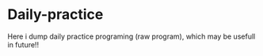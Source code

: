 # Daily-practice
Here i dump daily practice programing (raw program), which may be usefull in future!!
